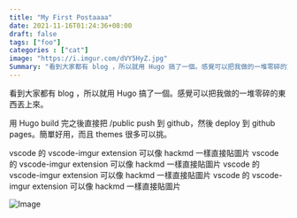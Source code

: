 ```yaml
---
title: "My First Postaaaa"
date: 2021-11-16T01:24:36+08:00
draft: false
tags: ["foo"]
categories : ["cat"]
image: "https://i.imgur.com/dVY5HyZ.jpg"
Summary: "看到大家都有 blog ，所以就用 Hugo 搞了一個。感覺可以把我做的一堆零碎的東西丟上來。"
---
```


看到大家都有 blog ，所以就用 Hugo 搞了一個。感覺可以把我做的一堆零碎的東西丟上來。

用 Hugo build 完之後直接把 /public push 到 github，然後 deploy 到 github pages。簡單好用，而且 themes 很多可以挑。


vscode 的 vscode-imgur extension 可以像 hackmd 一樣直接貼圖片
vscode 的 vscode-imgur extension 可以像 hackmd 一樣直接貼圖片
vscode 的 vscode-imgur extension 可以像 hackmd 一樣直接貼圖片
vscode 的 vscode-imgur extension 可以像 hackmd 一樣直接貼圖片

![Image](https://i.imgur.com/dVY5HyZ.jpg#center)
